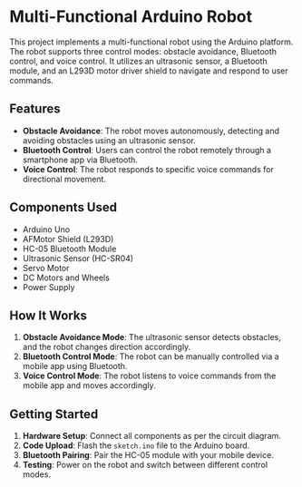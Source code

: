 # Multi-Functional Arduino Robot

This project implements a multi-functional robot using the Arduino platform. The robot supports three control modes: obstacle avoidance, Bluetooth control, and voice control. It utilizes an ultrasonic sensor, a Bluetooth module, and an L293D motor driver shield to navigate and respond to user commands.

## Features

- **Obstacle Avoidance**: The robot moves autonomously, detecting and avoiding obstacles using an ultrasonic sensor.
- **Bluetooth Control**: Users can control the robot remotely through a smartphone app via Bluetooth.
- **Voice Control**: The robot responds to specific voice commands for directional movement.

## Components Used

- Arduino Uno
- AFMotor Shield (L293D)
- HC-05 Bluetooth Module
- Ultrasonic Sensor (HC-SR04)
- Servo Motor
- DC Motors and Wheels
- Power Supply

## How It Works

1. **Obstacle Avoidance Mode**: The ultrasonic sensor detects obstacles, and the robot changes direction accordingly.
2. **Bluetooth Control Mode**: The robot can be manually controlled via a mobile app using Bluetooth.
3. **Voice Control Mode**: The robot listens to voice commands from the mobile app and moves accordingly.

## Getting Started

1. **Hardware Setup**: Connect all components as per the circuit diagram.
2. **Code Upload**: Flash the `sketch.ino` file to the Arduino board.
3. **Bluetooth Pairing**: Pair the HC-05 module with your mobile device.
4. **Testing**: Power on the robot and switch between different control modes.


